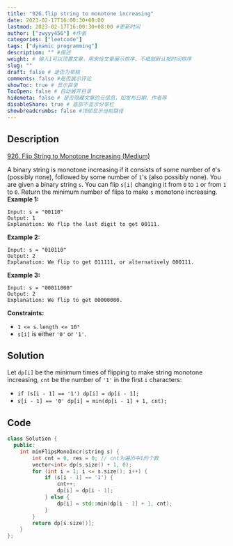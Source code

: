 ```yaml
---
title: "926.flip string to monotone increasing"
date: 2023-02-17T16:00:30+08:00
lastmod: 2023-02-17T16:00:30+08:00 #更新时间
author: ["zwyyy456"] #作者
categories: ["leetcode"]
tags: ["dynamic programming"]
description: "" #描述
weight: # 输入1可以顶置文章，用来给文章展示排序，不填就默认按时间排序
slug: ""
draft: false # 是否为草稿
comments: false #是否展示评论
showToc: true # 显示目录
TocOpen: false # 自动展开目录
hidemeta: false # 是否隐藏文章的元信息，如发布日期、作者等
disableShare: true # 底部不显示分享栏
showbreadcrumbs: false #顶部显示当前路径
---
```

## Description
[926. Flip String to Monotone Increasing (Medium)](https://leetcode.com/problems/flip-string-to-monotone-increasing/)

A binary string is monotone increasing if it consists of some number of `0`'s (possibly none),
followed by some number of `1`'s (also possibly none).
You are given a binary string `s`. You can flip `s[i]` changing it from `0` to `1` or from `1` to
`0`.
Return the minimum number of flips to make  `s` monotone increasing.
**Example 1:**
```
Input: s = "00110"
Output: 1
Explanation: We flip the last digit to get 00111.
```
**Example 2:**
```
Input: s = "010110"
Output: 2
Explanation: We flip to get 011111, or alternatively 000111.
```
**Example 3:**
```
Input: s = "00011000"
Output: 2
Explanation: We flip to get 00000000.
```
**Constraints:**
- `1 <= s.length <= 10⁵`
- `s[i]` is either `'0'` or `'1'`.

## Solution
Let `dp[i]` be the minimum times of flipping to make string monotone increasing, `cnt` be the number of `'1'` in the first `i` characters:
- `if (s[i - 1] == '1') dp[i] = dp[i - 1];`
- `s[i - 1] == '0' dp[i] = min(dp[i - 1] + 1, cnt);`

## Code
```cpp
class Solution {
  public:
    int minFlipsMonoIncr(string s) {
        int cnt = 0, res = 0; // cnt为遍历中1的个数
        vector<int> dp(s.size() + 1, 0);
        for (int i = 1; i <= s.size(); i++) {
            if (s[i - 1] == '1') {
                cnt++;
                dp[i] = dp[i - 1];
            } else {
                dp[i] = std::min(dp[i - 1] + 1, cnt);
            }
        }
        return dp[s.size()];
    }
};
```
